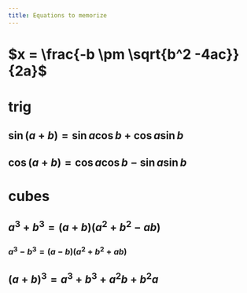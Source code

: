 ```yaml
---
title: Equations to memorize
---
```


# $x = \frac{-b \pm \sqrt{b^2 -4ac}}{2a}$

# trig

## $\sin  (a+b) = \sin  a \cos  b + \cos  a \sin  b$

## $\cos  (a+b) = \cos  a \cos  b - \sin  a \sin  b$

# cubes

## $a^3+b^3 = (a+b)(a^2+b^2-ab)$

### $a^3 - b ^3 = (a-b) (a^2+b^2+ab)$

## $(a+b)^3 = a^3+b^3+a^2b+b^2a$
